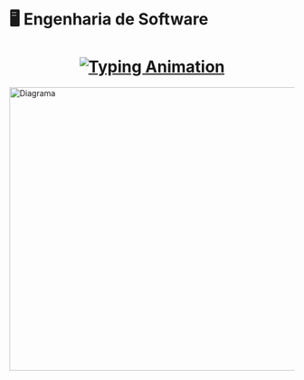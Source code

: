  # 🖥 Engenharia de Software 


<h1 align="center">
  <a href="#" >
    <img src="https://readme-typing-svg.herokuapp.com?font=Fira+Code&size=24&pause=1000&color=FFF&center=true&vCenter=true&width=600&lines=%F0%9F%91%8B+Ol%C3%A1%2C+seja+bem-vindo(a);ao+repositório+de+engenharia+de+software" alt="Typing Animation" />
  </a>
</h1>


<img align="right" src="https://www.unifamma.edu.br/wp-content/uploads/2021/10/18907-scaled.jpg" alt="Diagrama" width="900" height="500" />
